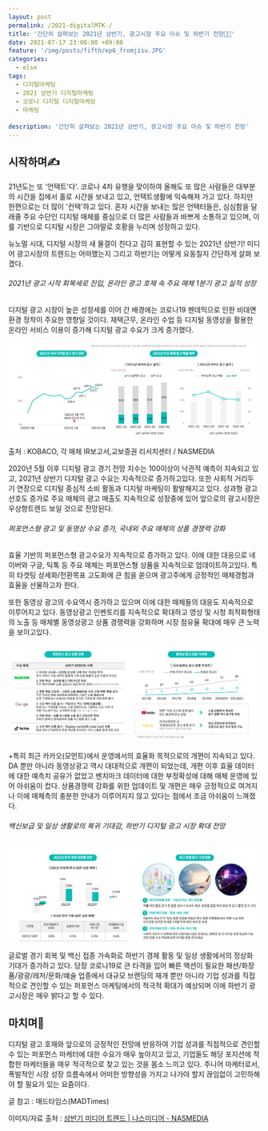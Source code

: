```yaml
---
layout: post
permalink: /2021-digitalMTK-/
title: '간단히 살펴보는 2021년 상반기, 광고시장 주요 이슈 및 하반기 전망🏃🏼‍'
date: 2021-07-17 23:00:00 +09:00
feature: '/img/posts/fifth/ep6_fromjisu.JPG'
categories:
  - else
tags:
  - 디지털마케팅
  - 2021 상반기 디지털마케팅
  - 코로나 디지털 디지털마케팅
  - 마케팅

description: '간단히 살펴보는 2021년 상반기, 광고시장 주요 이슈 및 하반기 전망'
---
```




## 시작하며✍️


 21년도는 또 '언택트'다'. 코로나 4차 유행을 맞이하여 올해도 또 많은 사람들은 대부분의 시간을 집에서 홀로 시간을 보내고 있고, 언택트생활에 익숙해져 가고 있다. 하지만 한편으로는 더 많이 '컨택'하고 있다. 혼자 시간을 보내는 많은 언택터들은, 심심함을 달래줄 주요 수단인 디지털 매체를 중심으로 더 많은 사람들과 바쁘게 소통하고 있으며, 이를 기반으로 디지털 시장은 그야말로 호황을 누리며 성장하고 있다.

 뉴노멀 시대, 디지털 시장의 새 물결이 친다고 감히 표현할 수 있는 2021년 상반기! 미디어 광고시장의 트렌드는 어떠했는지 그리고 하반기는 어떻게 요동칠지 간단하게 살펴 보겠다.



###### 2021년 광고 시작 회복세로 진입, 온라인 광고 호재 속 주요 매체 1분기 광고 실적 성장


디지털 광고 시장이 높은 성장세를 이어 간 배경에는 코로나19 펜데믹으로 인한 비대면 환경 정착이 주요한 영향일 것이다. 재택근무, 온라인 수업 등 디지털 동영상을 활용한 온라인 서비스 이용이 증가해 디지털 광고 수요가 크게 증가했다.




![출처 : KOBACO, 각 매체 IR보고서,교보증권 리서치센터](/img/posts/sixth/one.JPG)  

출처 : KOBACO, 각 매체 IR보고서,교보증권 리서치센터 / NASMEDIA


 2020년 5월 이후 디지털 광고 경기 전망 지수는 100이상이 낙관적 예측이 지속되고 있고, 2021년 상반기 디지털 광고 수요는 지속적으로 증가하고있다. 또한 사회적 거리두기 연장으로 디지털 중심적 소비 활동과 디지털 마케팅이 활발해지고 있다. 성과형 광고 선호도 증가로 주요 매체의 광고 매출도 지속적으로 성장중에 있어 앞으로의 광고시장은 우상향트렌드 보일 것으로 전망된다.



###### 퍼포먼스형 광고 및 동영상 수요 증가, 국내외 주요 매체의 상품 경쟁력 강화



효율 기반의 퍼포먼스형 광고수요가 지속적으로 증가하고 있다. 이에 대한 대응으로 네이버와 구글, 틱톡 등 주요 매체는 퍼포먼스형 상품을 지속적으로 업데이트하고있다. 특히 타겟팅 상세화/전환목표 고도화에 큰 힘을 쏟으며 광고주에게 긍정적인 매체경험과 효율을 선물하고자 한다.

또한 동영상 광고의 수요역시 증가하고 있으며 이에 대한 매체들의 대응도 지속적으로 이루어지고 있다. 동영상광고 인벤토리를 지속적으로 확대하고 영상 및 시청 최적화형태의 노출 등 매체별 동영상광고 상품 경쟁력을 강화하며 시장 점유율 확대에 매우 큰 노력을 보이고있다.

![주요 매체 변화](/img/posts/sixth/two.JPG)  

+특히 최근 카카오(모먼트)에서 운영에서의 효율화 목적으로의 개편이 지속되고 있다. DA 뿐만 아니라 동영상광고 역시 대대적으로 개편이 되었는데, 개편 이후 효율 데이터에 대한 예측치 공유가 없었고 벤치마크 데이터에 대한 부정확성에 대해 매체 운영에 있어 아쉬움이 컸다. 상품경쟁력 강화를 위한 업데이트 및 개편은 매우 긍정적으로 여겨지나 이에 매체측의 충분한 안내가 이루어지지 않고 있다는 점에서 조금 아쉬움이 느껴졌다.

###### 백신보급 및 일상 생활로의 복귀 기대감, 하반기 디지털 광고 시장 확대 전망

![하반기 전망](/img/posts/sixth/three.JPG)

 글로벌 경기 회복 및 백신 접종 가속화로 하반기 경제 활동 및 일상 생활에서의 정상화 기대가 증가하고 있다. 당장 코로나19로 큰 타격을 입어 빠른 액션이 필요한 패션/화장품/광광/레저/문화/예술 업종에서 대규모 브랜딩의 재개 뿐만 아니라 기업 성과를 직접적으로 견인할 수 있는 퍼포먼스 마케팅에서의 적극적 확대가 예상되며 이에 하반기 광고시장은 매우 밝다고 할 수 있다.



## 마치며🙏
디지털 광고 호재와 앞으로의 긍정적인 전망에 반응하여 기업 성과를 직접적으로 견인할 수 있는 퍼포먼스 마케터에 대한 수요가 매우 높아지고 있고, 기업들도 해당 포지션에 적합한 마케터들을 매우 적극적으로 찾고 있는 것을 몸소 느끼고 있다. 주니어 마케터로서, 폭발적인 시장 성장 흐름속에서 어떠한 방향성을 가지고 나가야 할지 끊임없이 고민하해야 할 필요가 있는 요즘이다.



글 참고 : 매드타임스(MADTimes)

이미지/자료 출처 : [상반기 미디어 트렌드 | 나스미디어 - NASMEDIA](https://www.nasmedia.co.kr/%EC%A0%95%EA%B8%B0%EB%B3%B4%EA%B3%A0%EC%84%9C/2021%EB%85%84-6%EC%9B%94-2021-%EC%83%81%EB%B0%98%EA%B8%B0-media-trend-report/)
